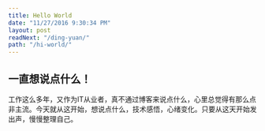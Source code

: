 ```yaml
---
title: Hello World
date: "11/27/2016 9:30:34 PM"
layout: post
readNext: "/ding-yuan/"
path: "/hi-world/"
---
```


## 一直想说点什么！ ##
工作这么多年，又作为IT从业者，真不通过博客来说点什么，心里总觉得有那么点非主流。今天就从这开始，想说点什么，技术感悟，心绪变化。只要从这天开始发出声，慢慢整理自己。